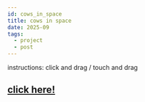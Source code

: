 ```yaml
---
id: cows_in_space
title: cows in space
date: 2025-09
tags:
  - project
  - post
---
```


instructions: click and drag / touch and drag

## [click here!](/files/cows_in_space/)



